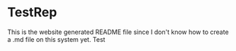 TestRep
=======
This is the website generated README file since I don't know how to create a .md file on this system yet.
Test
